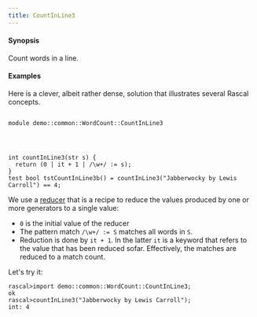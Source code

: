 ```yaml
---
title: CountInLine3
---
```


#### Synopsis

Count words in a line.

#### Examples

Here is a clever, albeit rather dense, solution that illustrates several Rascal concepts.

```rascal

module demo::common::WordCount::CountInLine3




int countInLine3(str s) {
  return (0 | it + 1 | /\w+/ := s);
}
test bool tstCountInLine3b() = countInLine3("Jabberwocky by Lewis Carroll") == 4;

```

                
We use a [reducer](../../../../Rascal/Expressions/Reducer) that is a recipe to reduce the values produced by one or more generators
  to a single value:
  
* `0` is the initial value of the reducer
*  The pattern match `/\w+/ := S` matches all words in `S`.
*  Reduction is done by `it + 1`. In the latter `it` is a keyword that refers to the
   value that has been reduced sofar. Effectively, the matches are reduced to a match count.


Let's try it:

```rascal-shell
rascal>import demo::common::WordCount::CountInLine3;
ok
rascal>countInLine3("Jabberwocky by Lewis Carroll");
int: 4
```


